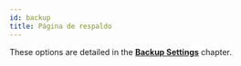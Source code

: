 ```yaml
---
id: backup
title: Página de respaldo
---
```


These options are detailed in the [**Backup Settings**](../Backup/settings.md) chapter.
